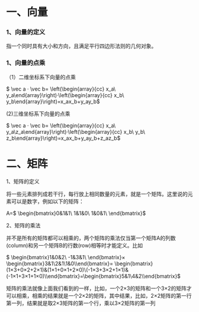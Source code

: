 # 一、向量

### 1、向量的定义

指一个同时具有大小和方向，且满足平行四边形法则的几何对象。

### 1、向量的点乘

（1）二维坐标系下向量的点乘

$ \vec a · \vec b= \left(\begin{array}{cc} x_a\\ y_a\end{array}\right)·\left(\begin{array}{cc} x_b\\ y_b\end{array}\right)=x_ax_b+y_ay_b$

(2)三维坐标系下向量的点乘

$ \vec a · \vec b= \left(\begin{array}{cc} x_a\\ y_a\\z_a\end{array}\right)·\left(\begin{array}{cc} x_b\\ y_b\\ z_b\end{array}\right)=x_ax_b+y_ay_b+z_az_b$

# 二、矩阵

1、矩阵的定义

将一些元素排列成若干行，每行放上相同数量的元素，就是一个矩阵。这里说的元素可以是数字，例如以下的矩阵：

A=$ \begin{bmatrix}0&1&1\\
1&1&0\\
1&0&1\\
\end{bmatrix}$

2、矩阵的乘法

并不是所有的矩阵都可以相乘的，两个矩阵的乘法仅当第一个矩阵A的列数(column)和另一个矩阵B的行数(row)相等时才能定义。比如

$ \begin{bmatrix}1&0&2\\
-1&3&1\\
\end{bmatrix}$×$ \begin{bmatrix}3&1\\2&1\\1&0\\\end{bmatrix}$=$ \begin{bmatrix}(1×3+0×2+2×1)&(1×1+0×1+2×0)\\(-1×3+3×2+1×1)&(-1×1+3×1+1×0)\\\end{bmatrix}$=$\begin{bmatrix}5&1\\4&2\\\end{bmatrix}$

矩阵的乘法就像上面我们看到的一样，比如，一个2×3的矩阵和一个3×2的矩阵才可以相乘，相乘的结果就是一个2×2的矩阵，其中结果，比如，2×2矩阵的第一行第一列，结果就是取2×3矩阵的第一个行，乘以3×2矩阵的第一列
